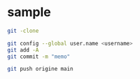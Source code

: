 # sample
```bash
git -clone

git config --global user.name <username>
git add -A
git commit -m "memo"

git push origine main
```

